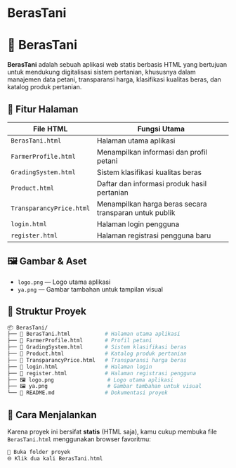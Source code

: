 # BerasTani
# 🌾 BerasTani

**BerasTani** adalah sebuah aplikasi web statis berbasis HTML yang bertujuan untuk mendukung digitalisasi sistem pertanian, khususnya dalam manajemen data petani, transparansi harga, klasifikasi kualitas beras, dan katalog produk pertanian.

## 📄 Fitur Halaman

| File HTML              | Fungsi Utama                                                                 |
|------------------------|------------------------------------------------------------------------------|
| `BerasTani.html`       | Halaman utama aplikasi                                                       |
| `FarmerProfile.html`   | Menampilkan informasi dan profil petani                                     |
| `GradingSystem.html`   | Sistem klasifikasi kualitas beras                                           |
| `Product.html`         | Daftar dan informasi produk hasil pertanian                                 |
| `TransparancyPrice.html` | Menampilkan harga beras secara transparan untuk publik                    |
| `login.html`           | Halaman login pengguna                                                       |
| `register.html`        | Halaman registrasi pengguna baru                                             |

## 🖼️ Gambar & Aset

- `logo.png` — Logo utama aplikasi
- `ya.png` — Gambar tambahan untuk tampilan visual

## 📁 Struktur Proyek
```bash
📦 BerasTani/
├── 📄 BerasTani.html           # Halaman utama aplikasi
├── 📄 FarmerProfile.html       # Profil petani
├── 📄 GradingSystem.html       # Sistem klasifikasi beras
├── 📄 Product.html             # Katalog produk pertanian
├── 📄 TransparancyPrice.html   # Transparansi harga beras
├── 📄 login.html               # Halaman login
├── 📄 register.html            # Halaman registrasi pengguna
├── 🖼️ logo.png                 # Logo utama aplikasi
├── 🖼️ ya.png                   # Gambar tambahan untuk visual
└── 📄 README.md                # Dokumentasi proyek
```


## 🚀 Cara Menjalankan

Karena proyek ini bersifat **statis** (HTML saja), kamu cukup membuka file `BerasTani.html` menggunakan browser favoritmu:

```bash
📂 Buka folder proyek
🌐 Klik dua kali BerasTani.html
